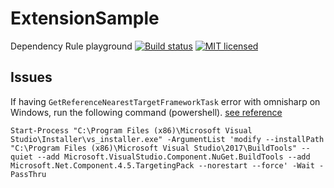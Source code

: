 # ExtensionSample
Dependency Rule playground
[![Build status](https://ci.appveyor.com/api/projects/status/1ffrdoc3o9m5fti2?svg=true)](https://ci.appveyor.com/project/bouchaet/extensionsample) 
[![MIT licensed](https://img.shields.io/badge/license-MIT-blue.svg)](https://raw.githubusercontent.com/bouchaet/extensionsample/master/LICENSE)

## Issues
If having `GetReferenceNearestTargetFrameworkTask` error with omnisharp on Windows,
run the following command (powershell). [see reference](https://developercommunity.visualstudio.com/content/problem/137779/the-getreferencenearesttargetframeworktask-task-wa.html)
```
Start-Process "C:\Program Files (x86)\Microsoft Visual Studio\Installer\vs_installer.exe" -ArgumentList 'modify --installPath "C:\Program Files (x86)\Microsoft Visual Studio\2017\BuildTools" --quiet --add Microsoft.VisualStudio.Component.NuGet.BuildTools --add Microsoft.Net.Component.4.5.TargetingPack --norestart --force' -Wait -PassThru
```
